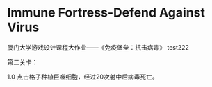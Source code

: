 # Immune Fortress-Defend Against Virus
厦门大学游戏设计课程大作业——《免疫堡垒：抗击病毒》
test222



第二关卡：

1.0  点击格子种植巨噬细胞，经过20次射中后病毒死亡。
